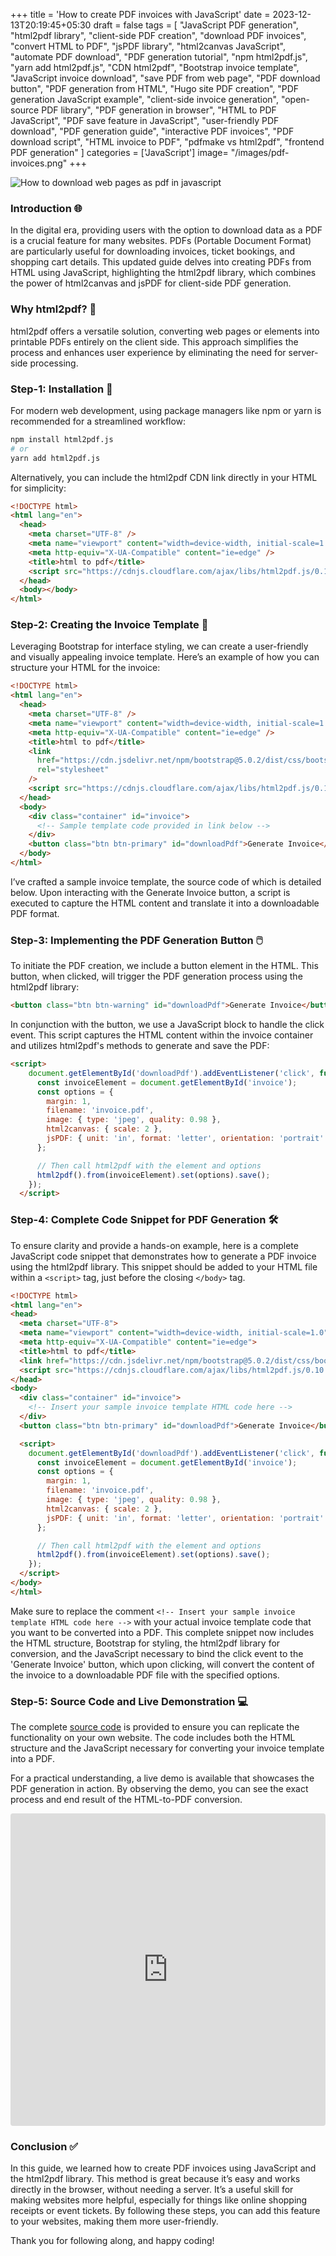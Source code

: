 +++
title = 'How to create PDF invoices with JavaScript'
date = 2023-12-13T20:19:45+05:30
draft = false
tags = [
  "JavaScript PDF generation",
  "html2pdf library",
  "client-side PDF creation",
  "download PDF invoices",
  "convert HTML to PDF",
  "jsPDF library",
  "html2canvas JavaScript",
  "automate PDF download",
  "PDF generation tutorial",
  "npm html2pdf.js",
  "yarn add html2pdf.js",
  "CDN html2pdf",
  "Bootstrap invoice template",
  "JavaScript invoice download",
  "save PDF from web page",
  "PDF download button",
  "PDF generation from HTML",
  "Hugo site PDF creation",
  "PDF generation JavaScript example",
  "client-side invoice generation",
  "open-source PDF library",
  "PDF generation in browser",
  "HTML to PDF JavaScript",
  "PDF save feature in JavaScript",
  "user-friendly PDF download",
  "PDF generation guide",
  "interactive PDF invoices",
  "PDF download script",
  "HTML invoice to PDF",
  "pdfmake vs html2pdf",
  "frontend PDF generation"
]
categories = ['JavaScript']
image= "/images/pdf-invoices.png"
+++

![How to download web pages as pdf in javascript ](/images/pdf-invoices.png)

### Introduction 🌐

In the digital era, providing users with the option to download data as a PDF is a crucial feature for many websites. PDFs (Portable Document Format) are particularly useful for downloading invoices, ticket bookings, and shopping cart details. This updated guide delves into creating PDFs from HTML using JavaScript, highlighting the html2pdf library, which combines the power of html2canvas and jsPDF for client-side PDF generation.

### Why html2pdf? 🤖

html2pdf offers a versatile solution, converting web pages or elements into printable PDFs entirely on the client side. This approach simplifies the process and enhances user experience by eliminating the need for server-side processing.

### Step-1: Installation 🔧

For modern web development, using package managers like npm or yarn is recommended for a streamlined workflow:

```bash
npm install html2pdf.js
# or
yarn add html2pdf.js

```

Alternatively, you can include the html2pdf CDN link directly in your HTML for simplicity:

```html
<!DOCTYPE html>
<html lang="en">
  <head>
    <meta charset="UTF-8" />
    <meta name="viewport" content="width=device-width, initial-scale=1.0" />
    <meta http-equiv="X-UA-Compatible" content="ie=edge" />
    <title>html to pdf</title>
    <script src="https://cdnjs.cloudflare.com/ajax/libs/html2pdf.js/0.10.1/html2pdf.bundle.min.js"></script>
  </head>
  <body></body>
</html>
```

### Step-2: Creating the Invoice Template 📄

Leveraging Bootstrap for interface styling, we can create a user-friendly and visually appealing invoice template. Here’s an example of how you can structure your HTML for the invoice:

```html
<!DOCTYPE html>
<html lang="en">
  <head>
    <meta charset="UTF-8" />
    <meta name="viewport" content="width=device-width, initial-scale=1.0" />
    <meta http-equiv="X-UA-Compatible" content="ie=edge" />
    <title>html to pdf</title>
    <link
      href="https://cdn.jsdelivr.net/npm/bootstrap@5.0.2/dist/css/bootstrap.min.css"
      rel="stylesheet"
    />
    <script src="https://cdnjs.cloudflare.com/ajax/libs/html2pdf.js/0.10.1/html2pdf.bundle.min.js"></script>
  </head>
  <body>
    <div class="container" id="invoice">
      <!-- Sample template code provided in link below -->
    </div>
    <button class="btn btn-primary" id="downloadPdf">Generate Invoice</button>
  </body>
</html>
```

I’ve crafted a sample invoice template, the source code of which is detailed below. Upon interacting with the Generate Invoice button, a script is executed to capture the HTML content and translate it into a downloadable PDF format.

### Step-3: Implementing the PDF Generation Button 🖱️
To initiate the PDF creation, we include a button element in the HTML. This button, when clicked, will trigger the PDF generation process using the html2pdf library:

```html
<button class="btn btn-warning" id="downloadPdf">Generate Invoice</button>
```

In conjunction with the button, we use a JavaScript block to handle the click event. This script captures the HTML content within the invoice container and utilizes html2pdf's methods to generate and save the PDF:

```html
<script>
    document.getElementById('downloadPdf').addEventListener('click', function() {
      const invoiceElement = document.getElementById('invoice');
      const options = {
        margin: 1,
        filename: 'invoice.pdf',
        image: { type: 'jpeg', quality: 0.98 },
        html2canvas: { scale: 2 },
        jsPDF: { unit: 'in', format: 'letter', orientation: 'portrait' }
      };

      // Then call html2pdf with the element and options
      html2pdf().from(invoiceElement).set(options).save();
    });
  </script>

```
### Step-4: Complete Code Snippet for PDF Generation 🛠️
To ensure clarity and provide a hands-on example, here is a complete JavaScript code snippet that demonstrates how to generate a PDF invoice using the html2pdf library. This snippet should be added to your HTML file within a `<script>` tag, just before the closing `</body>` tag.

```html
<!DOCTYPE html>
<html lang="en">
<head>
  <meta charset="UTF-8">
  <meta name="viewport" content="width=device-width, initial-scale=1.0">
  <meta http-equiv="X-UA-Compatible" content="ie=edge">
  <title>html to pdf</title>
  <link href="https://cdn.jsdelivr.net/npm/bootstrap@5.0.2/dist/css/bootstrap.min.css" rel="stylesheet">
  <script src="https://cdnjs.cloudflare.com/ajax/libs/html2pdf.js/0.10.1/html2pdf.bundle.min.js"></script>
</head>
<body>
  <div class="container" id="invoice">
    <!-- Insert your sample invoice template HTML code here -->
  </div>
  <button class="btn btn-primary" id="downloadPdf">Generate Invoice</button>

  <script>
    document.getElementById('downloadPdf').addEventListener('click', function() {
      const invoiceElement = document.getElementById('invoice');
      const options = {
        margin: 1,
        filename: 'invoice.pdf',
        image: { type: 'jpeg', quality: 0.98 },
        html2canvas: { scale: 2 },
        jsPDF: { unit: 'in', format: 'letter', orientation: 'portrait' }
      };

      // Then call html2pdf with the element and options
      html2pdf().from(invoiceElement).set(options).save();
    });
  </script>
</body>
</html>
```

Make sure to replace the comment `<!-- Insert your sample invoice template HTML code here -->` with your actual invoice template code that you want to be converted into a PDF. This complete snippet now includes the HTML structure, Bootstrap for styling, the html2pdf library for conversion, and the JavaScript necessary to bind the click event to the 'Generate Invoice' button, which upon clicking, will convert the content of the invoice to a downloadable PDF file with the specified options.

### Step-5: Source Code and Live Demonstration 💻
The complete [source code](https://github.com/jayanthbabu123/how-to-convert-html-web-pages-to-pdf-in-javascript) is provided to ensure you can replicate the functionality on your own website. The code includes both the HTML structure and the JavaScript necessary for converting your invoice template into a PDF.

For a practical understanding, a live demo is available that showcases the PDF generation in action. By observing the demo, you can see the exact process and end result of the HTML-to-PDF conversion.

<iframe src="https://codesandbox.io/p/sandbox/html-to-pdf-invoice-javascript-y3lu2" style="width:100%; height:500px; border:0; border-radius: 4px; overflow:hidden;" title="Excel to JSON Demo"></iframe>


### Conclusion ✅
In this guide, we learned how to create PDF invoices using JavaScript and the html2pdf library. This method is great because it’s easy and works directly in the browser, without needing a server. It’s a useful skill for making websites more helpful, especially for things like online shopping receipts or event tickets. By following these steps, you can add this feature to your websites, making them more user-friendly.

Thank you for following along, and happy coding!

